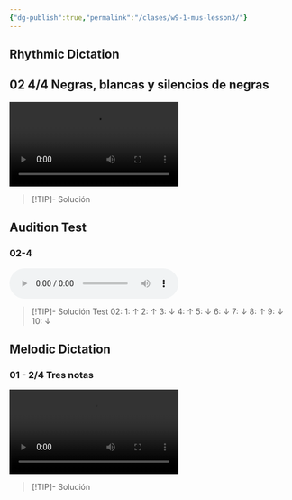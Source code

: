 ```yaml
---
{"dg-publish":true,"permalink":"/clases/w9-1-mus-lesson3/"}
---
```


<div class=slide>

## Rhythmic Dictation

## 02 4/4 Negras, blancas y silencios de negras

<video src="https://docs.google.com/uc?export=download&id=1RfJkDfCQW8EDcPBs0U5CIl0hpDz0X52K" controls style="max-height: 300px;"></video>

> [!TIP]- Solución
><div id="paper1" style="width: 100%;"></div>
><script> document.addEventListener("DOMContentLoaded", function() { window.ABCJS.renderAbc("paper1", "X: 1\nT: Solución dictado rítmico\nM: 4/4\nL: 1/8\nK: perc stafflines = -1\nA2 A2 z2 A2 | A2 z2 A4 | z4 A2 A2 | A8 |]"); }); </script>

</div>
<div class=slide>

## Audition Test

### 02-4

<audio src="https://docs.google.com/uc?export=download&id=1KQrbNxpI0SJ6B_Iias-xvp4DX2OPy-N-" controls></audio>

> [!TIP]- Solución
>Test 02: 1: ↑   2: ↑    3: ↓    4: ↑    5: ↓    6: ↓    7: ↓    8: ↑    9: ↓    10: ↓

</div>
<div class=slide>

## Melodic Dictation

### 01 - 2/4 Tres notas

<video src="https://docs.google.com/uc?export=download&id=1DNvMRz9zbRcJqlV90dMMeLa1plzgtWR4" controls style="max-height: 300px;"></video>

> [!TIP]- Solución
><div id="paper"></div>
><script> document.addEventListener("DOMContentLoaded", function() { window.ABCJS.renderAbc("paper", `X: 1\nT: Dictado Melódico\nM: 2/4\nL: 1/4\nK: C\nC D|E2|D E |D2|E E|D D|C2 | C2 |]`); });</script>

</div>
